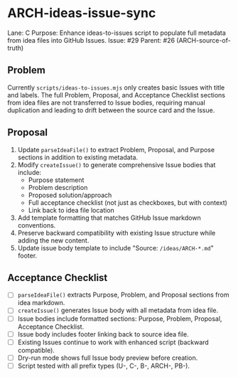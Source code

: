 # ARCH-ideas-issue-sync

Lane: C
Purpose: Enhance ideas-to-issues script to populate full metadata from idea files into GitHub Issues.
Issue: #29
Parent: #26 (ARCH-source-of-truth)

## Problem

Currently `scripts/ideas-to-issues.mjs` only creates basic Issues with title and labels. The full Problem, Proposal, and Acceptance Checklist sections from idea files are not transferred to Issue bodies, requiring manual duplication and leading to drift between the source card and the Issue.

## Proposal

1. Update `parseIdeaFile()` to extract Problem, Proposal, and Purpose sections in addition to existing metadata.
2. Modify `createIssue()` to generate comprehensive Issue bodies that include:
   - Purpose statement
   - Problem description
   - Proposed solution/approach
   - Full acceptance checklist (not just as checkboxes, but with context)
   - Link back to idea file location
3. Add template formatting that matches GitHub Issue markdown conventions.
4. Preserve backward compatibility with existing Issue structure while adding the new content.
5. Update issue body template to include "Source: `/ideas/ARCH-*.md`" footer.

## Acceptance Checklist

- [ ] `parseIdeaFile()` extracts Purpose, Problem, and Proposal sections from idea markdown.
- [ ] `createIssue()` generates Issue body with all metadata from idea file.
- [ ] Issue bodies include formatted sections: Purpose, Problem, Proposal, Acceptance Checklist.
- [ ] Issue body includes footer linking back to source idea file.
- [ ] Existing Issues continue to work with enhanced script (backward compatible).
- [ ] Dry-run mode shows full Issue body preview before creation.
- [ ] Script tested with all prefix types (U-, C-, B-, ARCH-, PB-).
